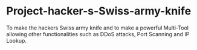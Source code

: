 # Project-hacker-s-Swiss-army-knife
To make the hackers  Swiss army knife  and to make a powerful Multi-Tool allowing other functionalities such as DDoS attacks, Port Scanning and IP Lookup.
